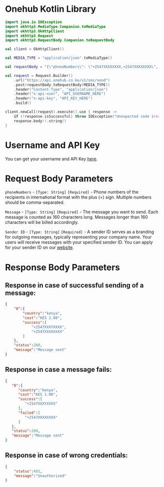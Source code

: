 # Onehub Kotlin Library
```kotlin
import java.io.IOException
import okhttp3.MediaType.Companion.toMediaType
import okhttp3.OkHttpClient
import okhttp3.Request
import okhttp3.RequestBody.Companion.toRequestBody

val client = OkHttpClient()

val MEDIA_TYPE = "application/json".toMediaType()

val requestBody = "{\"phoneNumbers\": \"+2547XXXXXXXX,+2547XXXXXXXX\", \"message\": \"Hello Api!\",\"senderId\":\"Onehub\"}"

val request = Request.Builder()
    .url("https://api.onehub.co.ke/v1/sms/send")
    .post(requestBody.toRequestBody(MEDIA_TYPE))
    .header("Content-Type", "application/json")
    .header("x-api-user", "API_USERNAME_HERE")
    .header("x-api-key", "API_KEY_HERE")
    .build()

client.newCall(request).execute().use { response ->
    if (!response.isSuccessful) throw IOException("Unexpected code $response")
    response.body!!.string()
}
```
# Username and API Key
You can get your username and API Key [here](https://dashboard.onehub.co.ke/account/0/user/signup).
# Request Body Parameters
`phoneNumbers` - `[Type: String]` `[Required]` - Phone numbers of the recipients in international format with the plus (+) sign. Multiple numbers should be comma-separated.

`Message` - `[Type: String]` `[Required]` - The message you want to send. Each message is counted as 160 characters long. Messages longer than 160 characters will be billed accordingly.

`Sender ID` - `[Type: String]` `[Required]` - A sender ID serves as a branding for outgoing messages, typically representing your company name. Your users will receive messages with your specified sender ID. You can apply for your sender ID on our [website](https://onehub.co.ke/).
# Response Body Parameters
## Response in case of successful sending of a message:
```json
{
    "0":{
        "country":"kenya",
        "cost":"KES 2.00",
        "success":[
            "+2547XXXYXXXX",
            "+2547XXXXXXXX"
        ]
    },
    "status":200,
    "message":"Message sent"
}
```
## Response in case a message fails:
```json
{
   "0":{
      "country":"kenya",
      "cost":"KES 1.00",
      "success":[
         "+2547XXXYXXXX"
      ],
      "failed":[
         "+2547XXXXXXXX"
      ]
   },
   "status":200,
   "message":"Message sent"
}
```
## Response in case of wrong credentials:
```json
{
    "status":401,
    "message":"Unauthorized"
}
```

